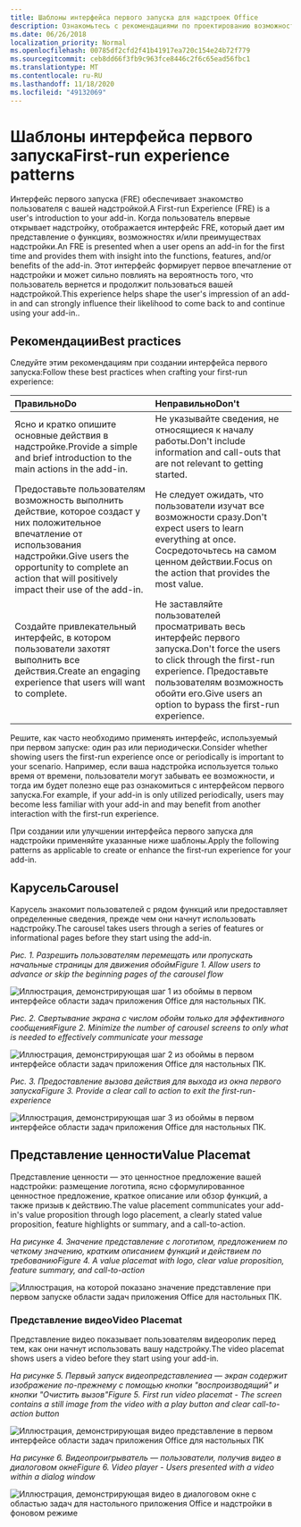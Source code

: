 ```yaml
---
title: Шаблоны интерфейса первого запуска для надстроек Office
description: Ознакомьтесь с рекомендациями по проектированию возможностей первого запуска в надстройках Office.
ms.date: 06/26/2018
localization_priority: Normal
ms.openlocfilehash: 00785df2cfd2f41b41917ea720c154e24b72f779
ms.sourcegitcommit: ceb8dd66f3fb9c963fce8446c2f6c65ead56fbc1
ms.translationtype: MT
ms.contentlocale: ru-RU
ms.lasthandoff: 11/18/2020
ms.locfileid: "49132069"
---
```

# <a name="first-run-experience-patterns"></a><span data-ttu-id="ffabd-103">Шаблоны интерфейса первого запуска</span><span class="sxs-lookup"><span data-stu-id="ffabd-103">First-run experience patterns</span></span>

<span data-ttu-id="ffabd-104">Интерфейс первого запуска (FRE) обеспечивает знакомство пользователя с вашей надстройкой.</span><span class="sxs-lookup"><span data-stu-id="ffabd-104">A First-run Experience (FRE) is a user's introduction to your add-in.</span></span> <span data-ttu-id="ffabd-105">Когда пользователь впервые открывает надстройку, отображается интерфейс FRE, который дает им представление о функциях, возможностях и/или преимуществах надстройки.</span><span class="sxs-lookup"><span data-stu-id="ffabd-105">An FRE is presented when a user opens an add-in for the first time and provides them with insight into the functions, features, and/or benefits of the add-in.</span></span> <span data-ttu-id="ffabd-106">Этот интерфейс формирует первое впечатление от надстройки и может сильно повлиять на вероятность того, что пользователь вернется и продолжит пользоваться вашей надстройкой.</span><span class="sxs-lookup"><span data-stu-id="ffabd-106">This experience helps shape the user's impression of an add-in and can strongly influence their likelihood to come back to and continue using your add-in..</span></span>

## <a name="best-practices"></a><span data-ttu-id="ffabd-107">Рекомендации</span><span class="sxs-lookup"><span data-stu-id="ffabd-107">Best practices</span></span>

<span data-ttu-id="ffabd-108">Следуйте этим рекомендациям при создании интерфейса первого запуска:</span><span class="sxs-lookup"><span data-stu-id="ffabd-108">Follow these best practices when crafting your first-run experience:</span></span>

|<span data-ttu-id="ffabd-109">Правильно</span><span class="sxs-lookup"><span data-stu-id="ffabd-109">Do</span></span>|<span data-ttu-id="ffabd-110">Неправильно</span><span class="sxs-lookup"><span data-stu-id="ffabd-110">Don't</span></span>|
|:------|:------|
|<span data-ttu-id="ffabd-111">Ясно и кратко опишите основные действия в надстройке.</span><span class="sxs-lookup"><span data-stu-id="ffabd-111">Provide a simple and brief introduction to the main actions in the add-in.</span></span> | <span data-ttu-id="ffabd-112">Не указывайте сведения, не относящиеся к началу работы.</span><span class="sxs-lookup"><span data-stu-id="ffabd-112">Don't include information and call-outs that are not relevant to getting started.</span></span>
|<span data-ttu-id="ffabd-113">Предоставьте пользователям возможность выполнить действие, которое создаст у них положительное впечатление от использования надстройки.</span><span class="sxs-lookup"><span data-stu-id="ffabd-113">Give users the opportunity to complete an action that will positively impact their use of the add-in.</span></span> | <span data-ttu-id="ffabd-114">Не следует ожидать, что пользователи изучат все возможности сразу.</span><span class="sxs-lookup"><span data-stu-id="ffabd-114">Don't expect users to learn everything at once.</span></span> <span data-ttu-id="ffabd-115">Сосредоточьтесь на самом ценном действии.</span><span class="sxs-lookup"><span data-stu-id="ffabd-115">Focus on the action that provides the most value.</span></span>
|<span data-ttu-id="ffabd-116">Создайте привлекательный интерфейс, в котором пользователи захотят выполнить все действия.</span><span class="sxs-lookup"><span data-stu-id="ffabd-116">Create an engaging experience that users will want to complete.</span></span> | <span data-ttu-id="ffabd-117">Не заставляйте пользователей просматривать весь интерфейс первого запуска.</span><span class="sxs-lookup"><span data-stu-id="ffabd-117">Don't force the users to click through the first-run experience.</span></span> <span data-ttu-id="ffabd-118">Предоставьте пользователям возможность обойти его.</span><span class="sxs-lookup"><span data-stu-id="ffabd-118">Give users an option to bypass the first-run experience.</span></span> |

<span data-ttu-id="ffabd-119">Решите, как часто необходимо применять интерфейс, используемый при первом запуске: один раз или периодически.</span><span class="sxs-lookup"><span data-stu-id="ffabd-119">Consider whether showing users the first-run experience once or periodically is important to your scenario.</span></span> <span data-ttu-id="ffabd-120">Например, если ваша надстройка используется только время от времени, пользователи могут забывать ее возможности, и тогда им будет полезно еще раз ознакомиться с интерфейсом первого запуска.</span><span class="sxs-lookup"><span data-stu-id="ffabd-120">For example, if your add-in is only utilized periodically, users may become less familiar with your add-in and may benefit from another interaction with the first-run experience.</span></span>

<span data-ttu-id="ffabd-121">При создании или улучшении интерфейса первого запуска для надстройки применяйте указанные ниже шаблоны.</span><span class="sxs-lookup"><span data-stu-id="ffabd-121">Apply the following patterns as applicable to create or enhance the first-run experience for your add-in.</span></span>

## <a name="carousel"></a><span data-ttu-id="ffabd-122">Карусель</span><span class="sxs-lookup"><span data-stu-id="ffabd-122">Carousel</span></span>

<span data-ttu-id="ffabd-123">Карусель знакомит пользователей с рядом функций или предоставляет определенные сведения, прежде чем они начнут использовать надстройку.</span><span class="sxs-lookup"><span data-stu-id="ffabd-123">The carousel takes users through a series of features or informational pages before they start using the add-in.</span></span>

<span data-ttu-id="ffabd-124">*Рис. 1. Разрешить пользователям перемещать или пропускать начальные страницы для движения обойм*</span><span class="sxs-lookup"><span data-stu-id="ffabd-124">*Figure 1. Allow users to advance or skip the beginning pages of the carousel flow*</span></span>

![Иллюстрация, демонстрирующая шаг 1 из обоймы в первом интерфейсе области задач приложения Office для настольных ПК.](../images/add-in-FRE-step-1.png)

<span data-ttu-id="ffabd-127">*Рис. 2. Свертывание экрана с числом обойм только для эффективного сообщения*</span><span class="sxs-lookup"><span data-stu-id="ffabd-127">*Figure 2. Minimize the number of carousel screens to only what is needed to effectively communicate your message*</span></span>

![Иллюстрация, демонстрирующая шаг 2 из обоймы в первом интерфейсе области задач приложения Office для настольных ПК.](../images/add-in-FRE-step-2.png)

<span data-ttu-id="ffabd-130">*Рис. 3. Предоставление вызова действия для выхода из окна первого запуска*</span><span class="sxs-lookup"><span data-stu-id="ffabd-130">*Figure 3. Provide a clear call to action to exit the first-run-experience*</span></span>

![Иллюстрация, демонстрирующая шаг 3 из обоймы в первом интерфейсе области задач приложения Office для настольных ПК.](../images/add-in-FRE-step-3.png)

## <a name="value-placemat"></a><span data-ttu-id="ffabd-133">Представление ценности</span><span class="sxs-lookup"><span data-stu-id="ffabd-133">Value Placemat</span></span>

<span data-ttu-id="ffabd-134">Представление ценности — это ценностное предложение вашей надстройки: размещение логотипа, ясно сформулированное ценностное предложение, краткое описание или обзор функций, а также призыв к действию.</span><span class="sxs-lookup"><span data-stu-id="ffabd-134">The value placement communicates your add-in's value proposition through logo placement, a clearly stated value proposition, feature highlights or summary, and a call-to-action.</span></span>

<span data-ttu-id="ffabd-135">*На рисунке 4. Значение представление с логотипом, предложением по четкому значению, кратким описанием функций и действием по требованию*</span><span class="sxs-lookup"><span data-stu-id="ffabd-135">*Figure 4. A value placemat with logo, clear value proposition, feature summary, and call-to-action*</span></span>

![Иллюстрация, на которой показано значение представление при первом запуске области задач приложения Office для настольных ПК.](../images/add-in-FRE-value.png)

### <a name="video-placemat"></a><span data-ttu-id="ffabd-138">Представление видео</span><span class="sxs-lookup"><span data-stu-id="ffabd-138">Video Placemat</span></span>

<span data-ttu-id="ffabd-139">Представление видео показывает пользователям видеоролик перед тем, как они начнут использовать вашу надстройку.</span><span class="sxs-lookup"><span data-stu-id="ffabd-139">The video placemat shows users a video before they start using your add-in.</span></span>

<span data-ttu-id="ffabd-140">*На рисунке 5. Первый запуск видеопредставлениеа — экран содержит изображение по-прежнему с помощью кнопки "воспроизводящий" и кнопки "Очистить вызов"*</span><span class="sxs-lookup"><span data-stu-id="ffabd-140">*Figure 5. First run video placemat - The screen contains a still image from the video with a play button and clear call-to-action button*</span></span>

![Иллюстрация, демонстрирующая видео представление в первом интерфейсе области задач приложения Office для настольных ПК](../images/add-in-FRE-video.png)

<span data-ttu-id="ffabd-142">*На рисунке 6. Видеопроигрыватель — пользователи, получив видео в диалоговом окне*</span><span class="sxs-lookup"><span data-stu-id="ffabd-142">*Figure 6. Video player - Users presented with a video within a dialog window*</span></span>

![Иллюстрация, демонстрирующая видео в диалоговом окне с областью задач для настольного приложения Office и надстройки в фоновом режиме](../images/add-in-FRE-video-dialog.png)
